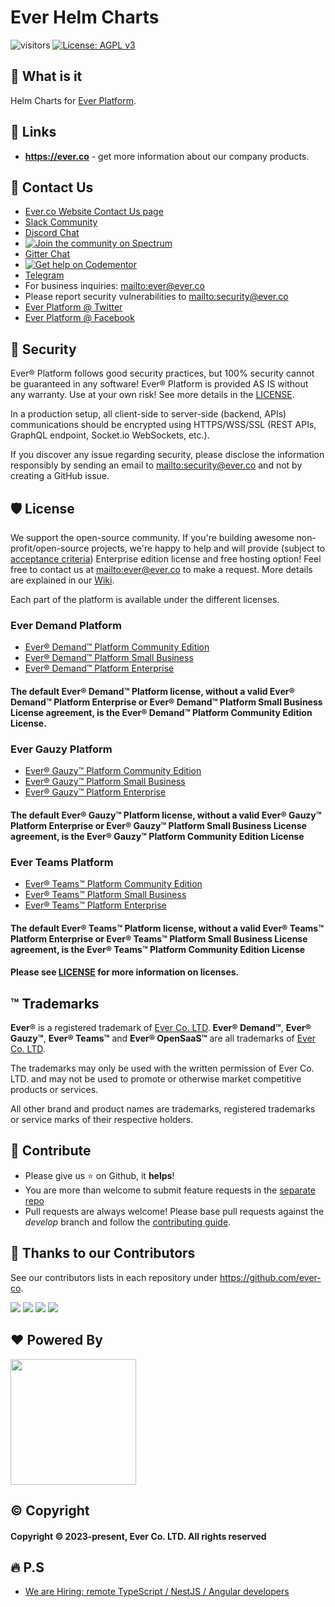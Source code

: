 # Ever Helm Charts

[uri_gauzy]: https://ever.co
[uri_license]: https://www.gnu.org/licenses/agpl-3.0.html
[uri_license_image]: https://img.shields.io/badge/License-AGPL%20v3-blue.svg

![visitors](https://visitor-badge.laobi.icu/badge?page_id=ever-co.ever-gauzy-charts)
[![License: AGPL v3][uri_license_image]][uri_license]

## 🌟 What is it

Helm Charts for [Ever Platform](https://github.com/ever-co).

## 🔗 Links

- **<https://ever.co>** - get more information about our company products.

## 💌 Contact Us

- [Ever.co Website Contact Us page](https://ever.co/contacts)
- [Slack Community](https://join.slack.com/t/gauzy/shared_invite/enQtNzc5MTA5MDUwODg2LTI0MGEwYTlmNWFlNzQzMzBlOWExNTk0NzAyY2IwYWYwMzZjMTliYjMwNDI3NTJmYmM4MDQ4NDliMDNiNDY1NWU)
- [Discord Chat](https://discord.gg/hKQfn4j)
- [![Join the community on Spectrum](https://withspectrum.github.io/badge/badge.svg)](https://spectrum.chat/gauzy)
- [Gitter Chat](https://gitter.im/ever-co/ever)
- [![Get help on Codementor](https://cdn.codementor.io/badges/get_help_github.svg)](https://www.codementor.io/evereq?utm_source=github&utm_medium=button&utm_term=evereq&utm_campaign=github)
- [Telegram](https://t.me/everplatform)
- For business inquiries: <mailto:ever@ever.co>
- Please report security vulnerabilities to <mailto:security@ever.co>
- [Ever Platform @ Twitter](https://twitter.com/everplatform)
- [Ever Platform @ Facebook](https://www.facebook.com/everplatform)

## 🔐 Security

Ever® Platform follows good security practices, but 100% security cannot be guaranteed in any software!
Ever® Platform is provided AS IS without any warranty. Use at your own risk!
See more details in the [LICENSE](LICENSE.md).

In a production setup, all client-side to server-side (backend, APIs) communications should be encrypted using HTTPS/WSS/SSL (REST APIs, GraphQL endpoint, Socket.io WebSockets, etc.).

If you discover any issue regarding security, please disclose the information responsibly by sending an email to <mailto:security@ever.co> and not by creating a GitHub issue.

## 🛡️ License

We support the open-source community. If you're building awesome non-profit/open-source projects, we're happy to help and will provide (subject to [acceptance criteria](https://github.com/ever-co/ever-gauzy/wiki/Free-license-and-hosting-for-Non-profit-and-Open-Source-projects)) Enterprise edition license and free hosting option! Feel free to contact us at <mailto:ever@ever.co> to make a request. More details are explained in our [Wiki](https://github.com/ever-co/ever-gauzy/wiki/Free-license-and-hosting-for-Non-profit-and-Open-Source-projects).

Each part of the platform is available under the different licenses. 

### Ever Demand Platform 

-   [Ever® Demand™ Platform Community Edition](https://github.com/ever-co/ever-demand/blob/master/LICENSE.md#ever-platform-community-edition-license)
-   [Ever® Demand™ Platform Small Business](https://github.com/ever-co/ever-demand/blob/master/LICENSE.md#ever-platform-small-business-license)
-   [Ever® Demand™ Platform Enterprise](https://github.com/ever-co/ever-demand/blob/master/LICENSE.md#ever-platform-enterprise-license)

#### The default Ever® Demand™ Platform license, without a valid Ever® Demand™ Platform Enterprise or Ever® Demand™ Platform Small Business License agreement, is the Ever® Demand™ Platform Community Edition License.

### Ever Gauzy Platform

- [Ever® Gauzy™ Platform Community Edition](https://github.com/ever-co/ever-gauzy/blob/master/LICENSE.md#gauzy-platform-community-edition-license)
- [Ever® Gauzy™ Platform Small Business](https://github.com/ever-co/ever-gauzy/blob/master/LICENSE.md#gauzy-platform-small-business-license)
- [Ever® Gauzy™ Platform Enterprise](https://github.com/ever-co/ever-gauzy/blob/master/LICENSE.md#gauzy-platform-enterprise-license)

#### The default Ever® Gauzy™ Platform license, without a valid Ever® Gauzy™ Platform Enterprise or Ever® Gauzy™ Platform Small Business License agreement, is the Ever® Gauzy™ Platform Community Edition License

### Ever Teams Platform

-   [Ever® Teams™ Platform Community Edition](https://github.com/ever-co/ever-teams/blob/master/LICENSE.md##ever-teams-platform-community-edition-license)
-   [Ever® Teams™ Platform Small Business](https://github.com/ever-co/ever-teams/blob/master/LICENSE.md#ever-teams-platform-small-business-license)
-   [Ever® Teams™ Platform Enterprise](https://github.com/ever-co/ever-teams/blob/master/LICENSE.md#ever-teams-platform-enterprise-license)

#### The default Ever® Teams™ Platform license, without a valid Ever® Teams™ Platform Enterprise or Ever® Teams™ Platform Small Business License agreement, is the Ever® Teams™ Platform Community Edition License

#### Please see [LICENSE](LICENSE.md) for more information on licenses.

## ™️ Trademarks

**Ever**® is a registered trademark of [Ever Co. LTD](https://ever.co).
**Ever® Demand™**, **Ever® Gauzy™**,  **Ever® Teams™** and **Ever® OpenSaaS™** are all trademarks of [Ever Co. LTD](https://ever.co).

The trademarks may only be used with the written permission of Ever Co. LTD. and may not be used to promote or otherwise market competitive products or services.

All other brand and product names are trademarks, registered trademarks or service marks of their respective holders.

## 🍺 Contribute

- Please give us :star: on Github, it **helps**!
- You are more than welcome to submit feature requests in the [separate repo](https://github.com/ever-co/feature-requests/issues)
- Pull requests are always welcome! Please base pull requests against the _develop_ branch and follow the [contributing guide](.github/CONTRIBUTING.md).

## 💪 Thanks to our Contributors

See our contributors lists in each repository under https://github.com/ever-co.

<img src="https://contributors-img.web.app/image?repo=ever-co/ever-gauzy" />
<img src="https://contributors-img.web.app/image?repo=ever-co/ever-demand" />
<img src="https://contributors-img.web.app/image?repo=ever-co/ever-teams" />
<img src="https://contributors-img.web.app/image?repo=ever-co/ever-traduora" />

## ❤️ Powered By

<p>
  <a href="https://www.digitalocean.com/?utm_medium=opensource&utm_source=ever-co">
    <img src="https://opensource.nyc3.cdn.digitaloceanspaces.com/attribution/assets/PoweredByDO/DO_Powered_by_Badge_blue.svg" width="201px">
  </a>
</p>

## ©️ Copyright

#### Copyright © 2023-present, Ever Co. LTD. All rights reserved

## 🔥 P.S

- [We are Hiring: remote TypeScript / NestJS / Angular developers](https://github.com/ever-co/jobs#available-positions)
